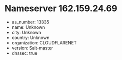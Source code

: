 # Nameserver 162.159.24.69

* as_number: 13335
* name: Unknown
* city: Unknown
* country: Unknown
* organization: CLOUDFLARENET
* version: Salt-master
* dnssec: true
